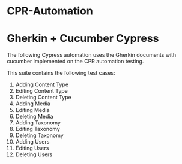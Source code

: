 # CPR-Automation
Gherkin + Cucumber Cypress
==================================

The following Cypress automation uses the Gherkin documents with cucumber implemented on the CPR automation testing.

This suite contains the following test cases:
1. Adding Content Type
2. Editing Content Type
3. Deleting Content Type
4. Adding Media
5. Editing Media
6. Deleting Media
7. Adding Taxonomy
8. Editing Taxonomy
9. Deleting Taxonomy
10. Adding Users
11. Editing Users
12. Deleting Users
